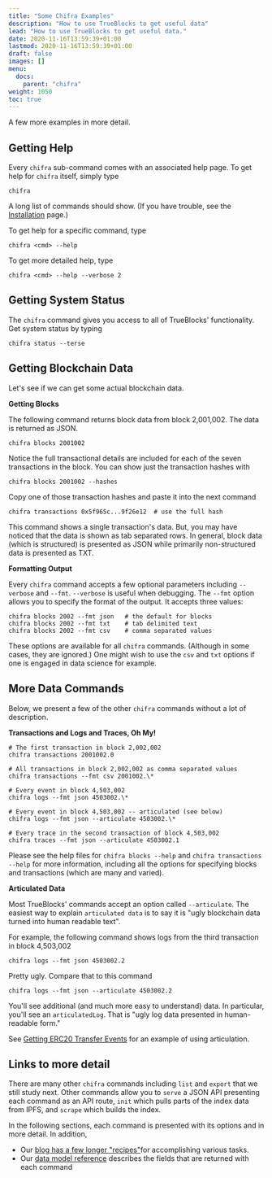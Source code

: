 ```yaml
---
title: "Some Chifra Examples"
description: "How to use TrueBlocks to get useful data"
lead: "How to use TrueBlocks to get useful data."
date: 2020-11-16T13:59:39+01:00
lastmod: 2020-11-16T13:59:39+01:00
draft: false
images: []
menu:
  docs:
    parent: "chifra"
weight: 1050
toc: true
---
```


A few more examples in more detail.

## Getting Help

Every `chifra` sub-command comes with an associated help page. To get help for `chifra` itself, simply type

```shell
chifra
```

A long list of commands should show. (If you have trouble, see the [Installation](/docs/prologue/installing-trueblocks/) page.)

To get help for a specific command, type

```shell
chifra <cmd> --help
```

To get more detailed help, type

```shell
chifra <cmd> --help --verbose 2
```

## Getting System Status

The `chifra` command gives you access to all of TrueBlocks' functionality. Get system status by typing

```shell
chifra status --terse
```

## Getting Blockchain Data

Let's see if we can get some actual blockchain data.

**Getting Blocks**

The following command returns block data from block 2,001,002. The data is returned as JSON.

```shell
chifra blocks 2001002
```

Notice the full transactional details are included for each of the seven transactions in the block. You can show just the transaction hashes with

```shell
chifra blocks 2001002 --hashes
```

Copy one of those transaction hashes and paste it into the next command

```shell
chifra transactions 0x5f965c...9f26e12  # use the full hash
```

This command shows a single transaction's data. But, you may have noticed that the data is shown as tab separated rows. In general, block data (which is structured) is presented as JSON while primarily non-structured data is presented as TXT.

**Formatting Output**

Every `chifra` command accepts a few optional parameters including `--verbose` and `--fmt`. `--verbose` is useful when debugging. The `--fmt` option allows you to specify the format of the output. It accepts three values:

```shell
chifra blocks 2002 --fmt json   # the default for blocks
chifra blocks 2002 --fmt txt    # tab delimited text
chifra blocks 2002 --fmt csv    # comma separated values
```

These options are available for all `chifra` commands. (Although in some cases, they are ignored.) One might wish to use the `csv` and `txt` options if one is engaged in data science for example.

## More Data Commands

Below, we present a few of the other `chifra` commands without a lot of description.

**Transactions and Logs and Traces, Oh My!**

```shell
# The first transaction in block 2,002,002
chifra transactions 2001002.0

# All transactions in block 2,002,002 as comma separated values
chifra transactions --fmt csv 2001002.\*

# Every event in block 4,503,002
chifra logs --fmt json 4503002.\*

# Every event in block 4,503,002 -- articulated (see below)
chifra logs --fmt json --articulate 4503002.\*

# Every trace in the second transaction of block 4,503,002
chifra traces --fmt json --articulate 4503002.1

```

Please see the help files for `chifra blocks --help` and `chifra transactions --help` for more information, including all the options for specifying blocks and transactions (which are many and varied).

**Articulated Data**

Most TrueBlocks' commands accept an option called `--articulate`. The easiest way to explain `articulated data` is to say it is "ugly blockchain data turned into human readable text".

For example, the following command shows logs from the third transaction in block 4,503,002

```shell
chifra logs --fmt json 4503002.2
```

Pretty ugly. Compare that to this command

```shell
chifra logs --fmt json --articulate 4503002.2
```

You'll see additional (and much more easy to understand) data. In particular, you'll see an `articulatedLog`. That is "ugly log data presented in human-readable form."

See [Getting ERC20 Transfer Events](/blog/recipe-getting-erc20-transfer-events/) for an example of using articulation.

## Links to more detail

There are many other `chifra` commands including `list` and `export` that we still study next. Other commands allow you to `serve` a JSON API presenting each command as an API route, `init` which pulls parts of the index data from IPFS, and `scrape` which builds the index.

In the following sections, each command is presented with its options and in more detail. In addition,

* Our [blog has a few longer "recipes"](/blog/recipes)for accomplishing various tasks.
* Our [data model reference](/data-model/intro/intro/) describes the fields that are returned with each command



